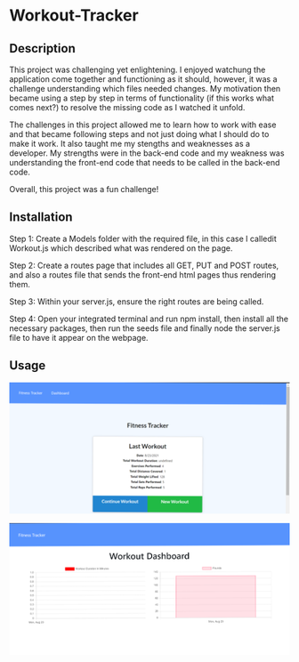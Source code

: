 # Workout-Tracker

## Description
This project was challenging yet enlightening. I enjoyed watchung the application come together and functioning as it should, however, it was a challenge understanding which files needed changes. My motivation then became using a step by step in terms of functionality (if this works what comes next?) to resolve the missing code as I watched it unfold.

The challenges in this project allowed me to learn how to work with ease and that became following steps and not just doing what I should do to make it work. It also taught me my stengths and weaknesses as a developer. My strengths were in the back-end code and my weakness was understanding the front-end code that needs to be called in the back-end code.

Overall, this project was a fun challenge!

## Installation
Step 1: Create a Models folder with the required file, in this case I calledit Workout.js which described what was rendered on the page.

Step 2: Create a routes page that includes all GET, PUT and POST routes, and also a routes file that sends the front-end html pages thus rendering them.

Step 3: Within your server.js, ensure the right routes are being called.

Step 4: Open your integrated terminal and run npm install, then install all the necessary packages, then run the seeds file and finally node the server.js file to have it appear on the webpage.

## Usage


![Fitness Tracker page/ Homepage.](./Assets/Images/fitness-tracker.png)


![Charts page/ Dashboard.](./Assets/Images/dashboard.png)
